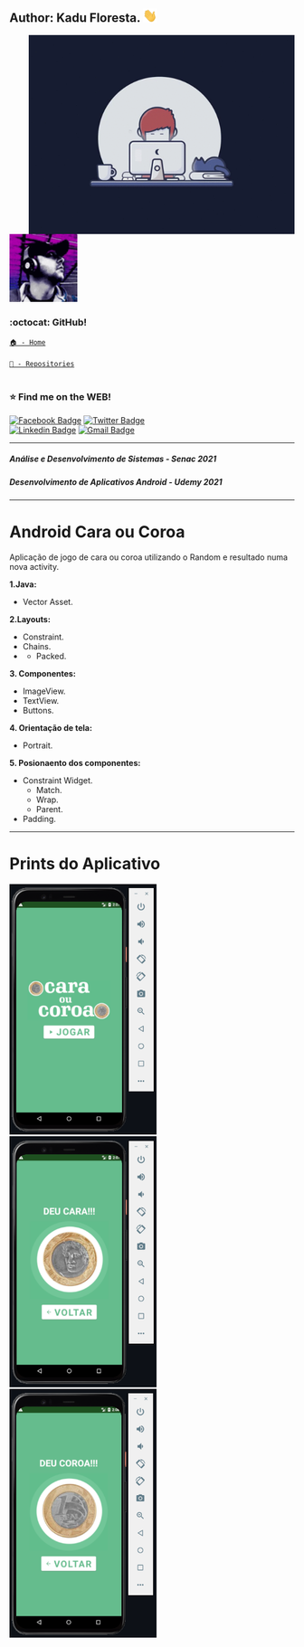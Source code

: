 <h2> Author: Kadu Floresta. <img src="https://github.com/KaduFloresta/KaduFloresta/blob/main/img/Hi.gif?raw=true" width="25"></h2>
<img align="right" alt="GIF" src="https://github.com/KaduFloresta/KaduFloresta/blob/main/img/gif2.gif?raw=true" width="470";/>

<a href="https://www.linkedin.com/in/kadufloresta/">
 <img src="https://github.com/KaduFloresta/KaduFloresta/blob/main/img/profile.gif?raw=true" width="120px; alt=""/></b></a>  
 <br>
 
<h3>:octocat: GitHub!</h3>
 <code><a href="https://github.com/KaduFloresta" title="HomeGit">🏠 - Home</a><br></code><br>
 <code><a href="https://github.com/KaduFloresta?tab=repositories" title="RepoGit">📂 - Repositories</a><br></code>
 
<br>

<h3>⭐ Find me on the WEB!</h3>

[![Facebook Badge](https://img.shields.io/badge/-Kadu_Floresta-lightblue?style=flat-square&logo=Facebook&logoColor=white&link=https://www.facebook.com/kadu.floresta)](https://www.facebook.com/kadu.floresta)
[![Twitter Badge](https://img.shields.io/badge/-@kadu_kururu-1ca0f1?style=flat-square&labelColor=1ca0f1&logo=twitter&logoColor=white&link=https://twitter.com/kadu_kururu)](https://twitter.com/kadu_kururu)
<br>
[![Linkedin Badge](https://img.shields.io/badge/-Kadu_Floresta-blue?style=flat-square&logo=Linkedin&logoColor=white&link=https://www.linkedin.com/in/kadufloresta/)](https://www.linkedin.com/in/kadufloresta/)
[![Gmail Badge](https://img.shields.io/badge/-cefloresta1@gmail.com-c14438?style=flat-square&logo=Gmail&logoColor=white&link=mailto:cefloresta1@gmail.com)](mailto:cefloresta1@gmail.com)

<hr>
<h5>Análise e Desenvolvimento de Sistemas - Senac 2021</h5> 
<h5>Desenvolvimento de Aplicativos Android - Udemy 2021</h5>

---

# Android Cara ou Coroa
Aplicação de jogo de cara ou coroa utilizando o Random e resultado numa nova activity.

**1.Java:**
 - Vector Asset.

**2.Layouts:**
  - Constraint. 
  - Chains.
  - - Packed.
  
**3. Componentes:**
  - ImageView.
  - TextView.
  - Buttons.

**4. Orientação de tela:**
  - Portrait.
 
**5. Posionaento dos componentes:**
 - Constraint Widget.
    - Match.
    - Wrap.
    - Parent.
 - Padding.
 
 ---
 
 # Prints do Aplicativo 
 <img src="https://github.com/KaduFloresta/Android_Cara_ou_Coroa/blob/master/app/src/main/res/drawable/print.png" alt="drawing" width="260"/><img src="https://github.com/KaduFloresta/Android_Cara_ou_Coroa/blob/master/app/src/main/res/drawable/print2.png" alt="drawing" width="260"/><img src="https://github.com/KaduFloresta/Android_Cara_ou_Coroa/blob/master/app/src/main/res/drawable/print3.png" alt="drawing" width="260"/>

